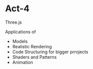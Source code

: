 # Act-4

Three.js

Applications of
- Models
- Realistic Rendering
- Code Structuring for bigger prrojects
- Shaders and Patterns
- Animation
